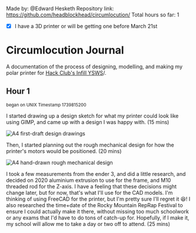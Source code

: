 Made by: @Edward Hesketh
Repository link: https://github.com/headblockhead/circumlocution/
Total hours so far: 1

- [x] I have a 3D printer or will be getting one before March 21st

# Circumlocution Journal

A documentation of the process of designing, modelling, and making my polar printer for [Hack Club's Infill YSWS](https://infill.hackclub.com/)/.

## Hour 1

<sup>began on UNIX Timestamp 1739815200</sup>

I started drawing up a design sketch for what my printer could look like using GIMP, and came up with a design I was happy with.
(15 mins)

![A4 first-draft design drawings](https://cdn.hack.pet/slackcdn/d91bc4b31b23c046a705fee6ea968fa4.png)

Then, I started planning out the rough mechanical design for how the printer's motors would be positioned.
(20 mins)

![A4 hand-drawn rough mechanical design](https://cdn.hackclubber.dev/slackcdn/0cba194f1f4cf945c3f0f4cda7f216af.png)

I took a few measurements from the ender 3, and did a little research, and decided on 2020 aluminium extrusion to use for the frame, and M10 threaded rod for the Z-axis. I have a feeling that these decisions might change later, but for now, that's what I'll use for the CAD models. I'm thinking of using FreeCAD for the printer, but I'm pretty sure I'll regret it 😆! I also researched the time+date of the Rocky Mountain RepRap Festival to ensure I could actually make it there, without missing too much schoolwork or any exams that I'd have to do tons of catch-up for. Hopefully, if I make it, my school will allow me to take a day or two off to attend.
(25 mins)
